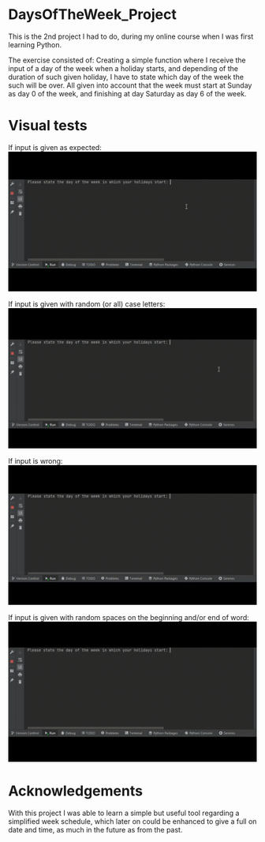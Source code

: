 # DaysOfTheWeek_Project
This is the 2nd project I had to do, during my online course when I was first learning Python.

The exercise consisted of:
Creating a simple function where I receive the input of a day of the week when a holiday starts, and depending of the duration of such given holiday, I have to state which day of the week the such will be over.
All given into account that the week must start at Sunday as day 0 of the week, and finishing at day Saturday as day 6 of the week.

# Visual tests
If input is given as expected:
![DaysOfTheWeek_Project (test 1).gif](https://github.com/BlueDragonJess/DaysOfTheWeek_Project/blob/main/DaysOfTheWeek_Project%20(test%201).gif)

If input is given with random (or all) case letters:
![DaysOfTheWeek_Project (test 2).gif](https://github.com/BlueDragonJess/DaysOfTheWeek_Project/blob/main/DaysOfTheWeek_Project%20(test%202).gif)

If input is wrong:
![DaysOfTheWeek_Project (test 3).gif](https://github.com/BlueDragonJess/DaysOfTheWeek_Project/blob/main/DaysOfTheWeek_Project%20(test%203).gif)

If input is given with random spaces on the beginning and/or end of word:
![DaysOfTheWeek_Project (test 4).gif](https://github.com/BlueDragonJess/DaysOfTheWeek_Project/blob/main/DaysOfTheWeek_Project%20(test%204).gif)

# Acknowledgements
With this project I was able to learn a simple but useful tool regarding a simplified week schedule, which later on could be enhanced to give a full on date and time, as much in the future as from the past.
